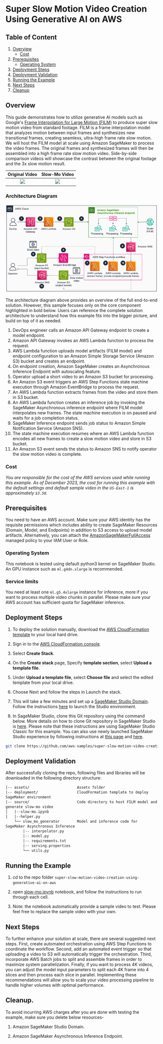 # Super Slow Motion Video Creation Using Generative AI on AWS 

## Table of Content

1. [Overview](#overview)
    - [Cost](#cost)
2. [Prerequisites](#prerequisites)
    - [Operating System](#operating-system)
3. [Deployment Steps](#deployment-steps)
4. [Deployment Validation](#deployment-validation)
5. [Running the Example](#running-the-example)
6. [Next Steps](#next-steps)
7. [Cleanup](#cleanup)

## Overview

This guide demonstrates how to utilize generative AI models such as Google's [Frame Interpolation for Large Motion (FILM)](https://github.com/google-research/frame-interpolation) to produce super slow motion video from standard footage. FILM is a frame interpolation model that analyzes motion between input frames and synthesizes new transitional frames, creating seamless, ultra-high frame rate slow motion. We will host the FILM model at scale using Amazon SageMaker to process the video frames. The original frames and synthesized frames will then be assembled into a high frame rate slow motion video. Side-by-side comparison videos will showcase the contrast between the original footage and the 3x slow motion result.

Original Video          |  Slow-Mo Video
:-------------------------:|:-------------------------:
![](assets/original.gif)  |  ![](assets/slow-mo.gif)

### Architecture Diagram
![](assets/architecture-diagram.png)

The architecture diagram above provides an overview of the full end-to-end solution. However, this sample focuses only on the core component highlighted in bold below. Users can reference the complete solution architecture to understand how this example fits into the bigger picture, and build on top of it as needed.

1. DevOps engineer calls an Amazon API Gateway endpoint to create a model endpoint.
2. Amazon API Gateway invokes an AWS Lambda function to process the request.
3. AWS Lambda function uploads model artifacts (FILM model) and endpoint configuration to an Amazon Simple Storage Service (Amazon S3) bucket and creates an endpoint.
4. On endpoint creation, Amazon SageMaker creates an Asynchronous Inference Endpoint with autoscaling feature.
5. Operator upload a short video to an Amazon S3 bucket for processing.
6. An Amazon S3 event triggers an AWS Step Functions state machine execution through Amazon EventBridge to process the request.
7. An AWS Lambda function extracts frames from the video and store them in S3 bucket.
8. An AWS Lambda function creates an inference job by invoking the SageMaker Asynchronous inference endpoint where FILM model interpolates new frames. The state machine execution is on paused and waits for a job completion status.
9. SageMaker Inference endpoint sends job status to Amazon Simple Notification Service (Amazon SNS).
10. The state machine execution resumes where an AWS Lambda function encodes all new frames to create a slow motion video and store in S3 bucket.
11. An Amazon S3 event sends the status to Amazon SNS to notify operator the slow motion video is complete.


### Cost
_You are responsible for the cost of the AWS services used while running this example. As of December 2023, the cost for running this example with the default settings and default sample video in the `US-East-1` is approximately `$3.50`._

## Prerequisites
You need to have an AWS account. Make sure your AWS identity has the requisite permissions which includes ability to create SageMaker Resources (Domain, Model, and Endpoints) in addition to S3 access to upload model artifacts. Alternatively, you can attach the [AmazonSageMakerFullAccess](https://docs.aws.amazon.com/sagemaker/latest/dg/security-iam-awsmanpol.html#security-iam-awsmanpol-AmazonSageMakerFullAccess) managed policy to your IAM User or Role.

### Operating System

This notebook is tested using default python3 kernel on SageMaker Studio. An GPU instance such as `ml.g4dn.xlarge` is recommended.

### Service limits

You need at least one `ml.g5.4xlarge` instance for inference, more if you want to process multiple video chunks in parallel. Please make sure your AWS account has sufficient quota for SageMaker inference.

## Deployment Steps

1. To deploy the solution manually, download the [AWS CloudFormation template](deployment/cfn_template.yaml) to your local hard drive.

2. Sign in to the [AWS CloudFormation console](https://console.aws.amazon.com/cloudformation/home).

3. Select **Create Stack**.

4. On the **Create stack** page, Specify **template section**, select **Upload a template file**.

5. Under **Upload a template file**, select **Choose file** and select the edited template from your local drive.

6. Choose Next and follow the steps in Launch the stack. 
  
7. This will take a few minutes and set up a [SageMaker Studio Domain](https://docs.aws.amazon.com/sagemaker/latest/dg/sm-domain.html). Follow the instructions [here](https://docs.aws.amazon.com/sagemaker/latest/dg/studio-launch.html) to launch the Studio environment. 

8. In SageMaker Studio, clone this Git repository using the command below. More details on how to clone Git repository in SageMaker Studio is [here](https://docs.aws.amazon.com/sagemaker/latest/dg/studio-tasks-git.html). Please note that these instructions are using SageMaker Studio Classic for this example. You can also use newly launched SageMaker Studio experience by following instructions at [this page](https://docs.aws.amazon.com/sagemaker/latest/dg/studio-updated.html) and [here](https://docs.aws.amazon.com/sagemaker/latest/dg/studio-updated-jl-user-guide.html).

```bash
git clone https://github.com/aws-samples/super-slow-motion-video-creation-using-generative-ai-on-aws.git
```
 

## Deployment Validation

After successfully cloning the repo, following files and libraries will be downloaded in the following directory structure:

```
|-- assets/                      Assets folder
|-- deployment/                  CloudFormation template to deploy SageMaker environment
|-- source/                      Code directory to host FILM model and generate slow-mo video
|   |--slow-mo.ipynb
|   |--helper.py
    └── slow_mo_generator        Model and inference code for SageMaker Asynchronous Inference
        |-- interpolator.py
        |-- model.py
        |-- requirements.txt
        |-- serving.properties
        └── utils.py
```

## Running the Example

1. cd to the repo folder ```super-slow-motion-video-creation-using-generative-ai-on-aws```

2. open [slow-mo.ipynb](source/slow-mo.ipynb) notebook, and follow the instructions to run through each cell. 

3. Note: the notebook automatically provide a sample video to test. Please feel free to replace the sample video with your own.

## Next Steps
To further enhance your solution at scale, there are several suggested next steps. First, create automated orchestration using AWS Step Functions to coordinate the workflow. Second, add an automated event trigger so that uploading a video to S3 will automatically trigger the orchestration. Third, incorporate AWS Batch jobs to split and assemble frames in order to maximize system parallelization. Finally, if you want to process 4K videos, you can adjust the model input parameters to split each 4K frame into 4 slices and then process each slice in parallel. Implementing these recommendations will allow you to scale your video processing pipeline to handle higher volumes with optimal performance. 
## Cleanup.
To avoid incurring AWS charges after you are done with testing the example, make sure you delete below resources-

1.	Amazon SageMaker Studio Domain. 

2. 	Amazon SageMaker Asynchronous Inference Endpoint.
